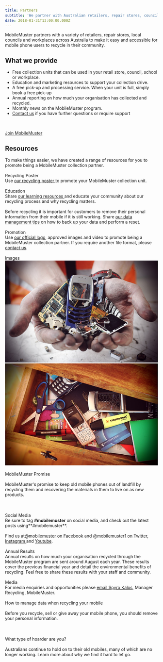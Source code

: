 ```yaml
---
title: Partners
subtitle: 'We partner with Australian retailers, repair stores, councils, and workplaces.'
date: 2018-01-31T13:00:00.000Z
---
```

MobileMuster partners with a variety of retailers, repair stores, local councils and workplaces across Australia to make it easy and accessible for mobile phone users to recycle in their community.

## What we provide

* Free collection units that can be used in your retail store, council, school or workplace.
* Education and marketing resources to support your collection drive.
* A free pick-up and processing service. When your unit is full, simply book a free pick-up
* Annual reporting on how much your organisation has collected and recycled.
* Monthly news on the MobileMuster program.
* [Contact us](../contact/) if you have further questions or require support

\
\
[Join MobileMuster](../partners/#join)

## Resources

To make things easier, we have created a range of resources for you to promote being a MobileMuster collection partner.\
\
Recycling Poster\
Use [our recycling poster ](../resources/recycle-here.pdf)to promote your MobileMuster collection unit.\
\
Education\
Share [our learning resources ](../education/)and educate your community about our recycling process and why recycling matters.\
\
Before recycling it is important for customers to remove their personal information from their mobile if it is still working. Share [our data management tips ](../recycling/)on how to back up your data and perform a reset.\
\
Promotion\
Use [our official logo](../resources/mobilemuster-official-logo.jpg), approved images and video to promote being a MobileMuster collection partner. If you require another file format, please [contact us](../contact/).\
\
Images\
![](../resources/phones-hand.jpg)\
![](../resources/phones-draw.jpg)\
\
MobileMuster Promise\
\
MobileMuster's promise to keep old mobile phones out of landfill by recycling them and recovering the materials in them to live on as new products.\
\
\
\
Social Media\
Be sure to tag **\#mobilemuster** on social media, and check out the latest posts using**\#mobilemuster**.\
\
Find us at[@mobilemuster on Facebook ](https://www.facebook.com/mobilemuster)and [@mobilemuster1 on Twitter](../partners/), [Instagram ](https://instagram.com/mobilemuster1)and [Youtube](https://www.youtube.com/channel/UCbDvHea3HSR87hMYdkJ50Fg).\
\
Annual Results\
Annual results on how much your organisation recycled through the MobileMuster program are sent around August each year. These results cover the previous financial year and detail the environmental benefits of recycling. Feel free to share these results with your staff and community.\
\
Media\
For media enquiries and opportunities please [email Spyro Kalos](mailto:mobilemuster@amta.org.au), Manager Recycling, MobileMuster.\
\
How to manage data when recycling your mobile\
\
Before you recycle, sell or give away your mobile phone, you should remove your personal information.\
\
\
\
What type of hoarder are you?\
\
Australians continue to hold on to their old mobiles, many of which are no longer working. Learn more about why we find it hard to let go.
